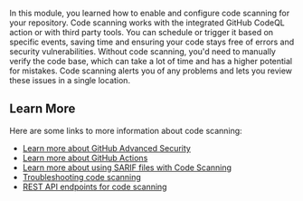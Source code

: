 In this module, you learned how to enable and configure code scanning for your repository. Code scanning works with the integrated GitHub CodeQL action or with third party tools. You can schedule or trigger it based on specific events, saving time and ensuring your code stays free of errors and security vulnerabilities. Without code scanning, you'd need to manually verify the code base, which can take a lot of time and has a higher potential for mistakes. Code scanning alerts you of any problems and lets you review these issues in a single location. 

## Learn More

Here are some links to more information about code scanning:

- [Learn more about GitHub Advanced Security](https://docs.github.com/get-started/learning-about-github/about-github-advanced-security)
- [Learn more about GitHub Actions](https://docs.github.com/actions/learn-github-actions/understanding-github-actions)
- [Learn more about using SARIF files with Code Scanning](https://docs.github.com/code-security/code-scanning/integrating-with-code-scanning/sarif-support-for-code-scanning)
- [Troubleshooting code scanning](https://docs.github.com//code-security/code-scanning/troubleshooting-code-scanning)
- [REST API endpoints for code scanning](https://docs.github.com/rest/code-scanning/code-scanning)
